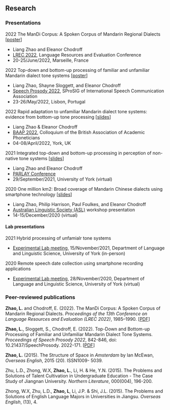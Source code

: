 ## Research

### Presentations
2022 The ManDi Corpus: A Spoken Corpus of Mandarin Regional Dialects [[poster](LREC2022_Zhao&Chodroff_poster.pdf)]
  - Liang Zhao and Eleanor Chodroff
  - [LREC 2022](https://lrec2022.lrec-conf.org/en/), Language Resources and Evaluation Conference
  - 20-25/June/2022, Marseille, France

2022  Top-down and bottom-up processing of familiar and unfamiliar Mandarin dialect tone systems [[poster](SP2022_poster.pdf)]
  - Liang Zhao, Shayne Sloggett, and Eleanor Chodroff
  - [Speech Prosody 2022](http://labfon.letras.ulisboa.pt/sp2022/index.html), SProSIG of International Speech Communication Association
  - 23-26/May/2022, Lisbon, Portugal

2022  Rapid adaptation to unfamiliar Mandarin dialect tone systems: evidence from bottom-up tone processing [[slides](BAAP2022_slides.pdf)]
  - Liang Zhao & Eleanor Chodroff
  - [BAAP 2022](https://sites.google.com/york.ac.uk/baap2022york/home), Colloquium of the British Association of Academic Phoneticians
  - 04-08/April/2022, York, UK

2021  Integrated top-down and bottom-up processing in perception of non-native tone systems  [[slides](PARLAY2021_lz&ec_slides.pdf)] 
  - Liang Zhao and Eleanor Chodroff
  - [PARLAY Conference](http://parlayconference.altervista.org/?doing_wp_cron=1639720804.8743081092834472656250)
  - 29/September/2021, University of York (virtual)
  
2020  One million km2: Broad coverage of Mandarin Chinese dialects using smartphone technology [[slides](ALS2020_lz.pdf)] 
  - Liang Zhao, Philip Harrison, Paul Foulkes, and Eleanor Chodroff
  - [Australian Linguistic Society (ASL)](https://als.asn.au/Conference/Past-Conferences/Conference-2020/Conference2020) workshop presentation
  - 14-15/December/2020 (virtual) 

#### Lab presentations
2021  Hybrid processing of unfamialr tone systems
  - [Experimental Lab meeting](https://whyps.york.ac.uk), 15/November/2021, Department of Language and Linguistic Science, University of York (in-person)

2020  Remote speech date collection using smartphone recording applications
  - [Experimental Lab meeting](https://whyps.york.ac.uk), 28/November/2020, Department of Language and Linguistic Science, University of York (virtual)


### Peer-reviewed publications
**Zhao, L.** and Chodroff, E. (2022). The ManDi Corpus: A Spoken Corpus of Mandarin Regional Dialects. *Proceedings of the 13th Conference on Language Resources and Evaluation (LREC 2022)*, 1985–1990. [[PDF](http://www.lrec-conf.org/proceedings/lrec2022/pdf/2022.lrec-1.213.pdf)]

**Zhao, L.**, Sloggett, S., Chodroff, E. (2022). Top-Down and Bottom-up Processing of Familiar and Unfamiliar Mandarin Dialect Tone Systems. *Proceedings of Speech Prosody 2022*, 842-846, doi: 10.21437/SpeechProsody. 2022-171. [[PDF](https://www.isca-speech.org/archive/pdfs/speechprosody_2022/zhao22_speechprosody.pdf)]

**Zhao, L.** (2015). The Structure of Space in *Amsterdam* by Ian McEwan, *Overseas English*, 2015 (20). ISSN1009- 5039.

Zhu, L.D., Zhong, W.X, **Zhao, L.**, Li, H. & He, Y.N. (2015). The Problems and Solutions of Talent Cultivation in Undergraduate Education - The Case Study of Jiangnan University. *Northern Literature*, 000(004), 196-200.

Zhong, W.X, Zhu, L.D., **Zhao, L**, Li, J.P. & Shi, J.L. (2015). The Problems and Solutions of English Language Majors in Universities in Jiangsu. *Overseas English*, (13), 4.


